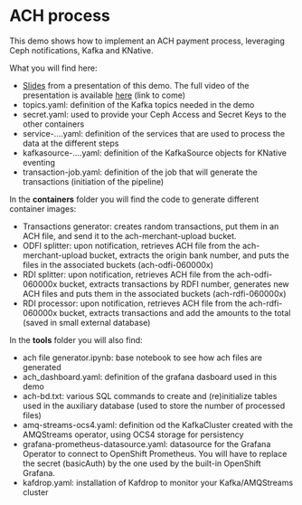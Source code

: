 # ACH process

This demo shows how to implement an ACH payment process, leveraging Ceph notifications, Kafka and KNative.

What you will find here:

* [Slides](Automate%20and%20scale%20your%20data%20pipelines%20the%20Cloud%20Native%20Way.pdf) from a presentation of this demo. The full video of the presentation is available [here](http://youtu.be/) (link to come)
* topics.yaml: definition of the Kafka topics needed in the demo
* secret.yaml: used to provide your Ceph Access and Secret Keys to the other containers
* service-....yaml: definition of the services that are used to process the data at the different steps
* kafkasource-....yaml: definition of the KafkaSource objects for KNative eventing
* transaction-job.yaml: definition of the job that will generate the transactions (initiation of the pipeline)

In the **containers** folder you will find the code to generate different container images:

* Transactions generator: creates random transactions, put them in an ACH file, and send it to the ach-merchant-upload bucket.
* ODFI splitter: upon notification, retrieves ACH file from the ach-merchant-upload bucket, extracts the origin bank number, and puts the files in the associated buckets (ach-odfi-060000x)
* RDI splitter: upon notification, retrieves ACH file from the ach-odfi-060000x bucket, extracts transactions by RDFI number, generates new ACH files and puts them in the associated buckets (ach-rdfi-060000x)
* RDI processor: upon notification, retrieves ACH file from the ach-rdfi-060000x bucket, extracts transactions and add the amounts to the total (saved in small external database)

In the **tools** folder you will also find:

* ach file generator.ipynb: base notebook to see how ach files are generated
* ach_dashboard.yaml: definition of the grafana dasboard used in this demo
* ach-bd.txt: various SQL commands to create and (re)initialize tables used in the auxiliary database (used to store the number of processed files)
* amq-streams-ocs4.yaml: definition od the KafkaCluster created with the AMQStreams operator, using OCS4 storage for persistency
* grafana-prometheus-datasource.yaml: datasource for the Grafana Operator to connect to OpenShift Prometheus. You will have to replace the secret (basicAuth) by the one used by the built-in OpenShift Grafana.
* kafdrop.yaml: installation of Kafdrop to monitor your Kafka/AMQStreams cluster
